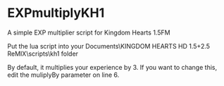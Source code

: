# EXPmultiplyKH1
A simple EXP multiplier script for Kingdom Hearts 1.5FM

Put the lua script into your Documents\KINGDOM HEARTS HD 1.5+2.5 ReMIX\scripts\kh1 folder

By default, it multiplies your experience by 3. If you want to change this, edit the muliplyBy parameter on line 6.
